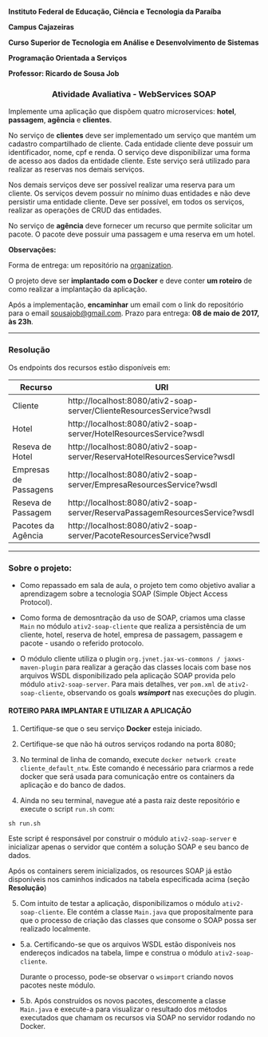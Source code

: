 **Instituto Federal de Educação, Ciência e Tecnologia da Paraíba**

**Campus Cajazeiras**

**Curso Superior de Tecnologia em Análise e Desenvolvimento de Sistemas**

**Programação Orientada a Serviços**

**Professor: Ricardo de Sousa Job**

<h3 align="center">
  Atividade Avaliativa - WebServices SOAP
</h3>

Implemente uma aplicação que dispõem quatro microservices: **hotel**, **passagem**, **agência** e **clientes**.

No serviço de **clientes** deve ser implementado um serviço que mantém um cadastro compartilhado de cliente. Cada entidade cliente deve possuir um identificador, nome, cpf e renda. O serviço deve disponibilizar uma forma de acesso aos dados da entidade cliente. Este serviço será utilizado para realizar as reservas nos demais serviços.

Nos demais serviços deve ser possível realizar uma reserva para um cliente. Os serviços devem possuir no mínimo duas entidades e não deve persistir uma entidade cliente. Deve ser possível, em todos os serviços, realizar as operações de CRUD das entidades.

No serviço de **agência** deve fornecer um recurso que permite solicitar um pacote. O pacote deve possuir uma passagem e uma reserva em um hotel.


**Observações:**

Forma de entrega: um repositório na [organization](https://github.com/ifpb-disciplinas-2016-2).

O projeto deve ser **implantado com o Docker** e deve conter **um roteiro** de como realizar a implantação da aplicação.

Após a implementação, **encaminhar** um email com o link do repositório para o email sousajob@gmail.com.
Prazo para entrega: **08 de maio de 2017, às 23h**.

<hr/>


### Resolução

Os endpoints dos recursos estão disponíveis em:

| Recurso | URI |
|----|-----|
| Cliente | http://localhost:8080/ativ2-soap-server/ClienteResourcesService?wsdl |
| Hotel | http://localhost:8080/ativ2-soap-server/HotelResourcesService?wsdl |
| Reseva de Hotel | http://localhost:8080/ativ2-soap-server/ReservaHotelResourcesService?wsdl |
| Empresas de Passagens | http://localhost:8080/ativ2-soap-server/EmpresaResourcesService?wsdl |
| Reseva de Passagem | http://localhost:8080/ativ2-soap-server/ReservaPassagemResourcesService?wsdl |
| Pacotes da Agência | http://localhost:8080/ativ2-soap-server/PacoteResourcesService?wsdl |



<hr>

### Sobre o projeto:

- Como repassado em sala de aula, o projeto tem como objetivo avaliar a aprendizagem sobre a tecnologia SOAP (Simple Object Access Protocol).

- Como forma de demosntração da uso de SOAP, criamos uma classe `Main` no módulo `ativ2-soap-cliente` que realiza a persistência de um cliente, hotel, reserva de hotel, empresa de passagem, passagem e pacote - usando o referido protocolo.

- O módulo cliente utiliza o plugin `org.jvnet.jax-ws-commons / jaxws-maven-plugin` para realizar a geração das classes locais com base nos arquivos WSDL disponibilizado pela aplicação SOAP provida pelo módulo `ativ2-soap-server`. Para mais detalhes, ver `pom.xml` de `ativ2-soap-cliente`, observando os goals ***wsimport*** nas execuções do plugin.


#### ROTEIRO PARA IMPLANTAR E UTILIZAR A APLICAÇÃO


1. Certifique-se que o seu serviço **Docker** esteja iniciado.

2. Certifique-se que não há outros serviços rodando na porta 8080;

3. No terminal de linha de comando, execute `docker network create cliente_default_ntw`. Este comando é necessário para criarmos a rede docker que será usada para comunicação entre os containers da aplicação e do banco de dados.

4. Ainda no seu terminal, navegue até a pasta raiz deste repositório e execute o script `run.sh` com:
  ```
  sh run.sh
  ```
  Este script é responsável por construir o módulo `ativ2-soap-server` e inicializar apenas o servidor que contém a solução SOAP e seu banco de dados.

  Após os containers serem inicializados, os resources SOAP já estão disponíveis nos caminhos indicados na tabela especificada acima (seção **Resolução**)

5. Com intuito de testar a aplicação, disponibilizamos o módulo `ativ2-soap-cliente`. Ele contém a classe `Main.java` que propositalmente para que o processo de criação das classes que consome o SOAP possa ser realizado localmente.  
  - 5.a. Certificando-se que os arquivos WSDL estão disponíveis nos endereços indicados na tabela, limpe e construa o módulo `ativ2-soap-cliente`.

    Durante o processo, pode-se observar o `wsimport` criando novos pacotes neste módulo.

  - 5.b. Após construídos os novos pacotes, descomente a classe `Main.java` e execute-a para visualizar o resultado dos métodos executados que chamam os recursos via SOAP no servidor rodando no Docker.
